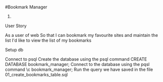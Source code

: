#Bookmark Manager

1. 

User Story

As a user of web
So that I can bookmark my favourite sites and maintain the list
I'd like to view the list of my bookmarks


Setup db

Connect to psql
Create the database using the psql command CREATE DATABASE bookmark_manager;
Connect to the database using the pqsl command \c bookmark_manager;
Run the query we have saved in the file 01_create_bookmarks_table.sql